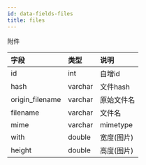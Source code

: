 ```yaml
---
id: data-fields-files
title: files
---
```


附件

| 字段 | 类型 | 说明 |
| :- | :- | :- |
| id | int | 自增id |
| hash | varchar | 文件hash |
| origin_filename | varchar | 原始文件名 |
| filename | varchar | 文件名 |
| mime | varchar | mimetype |
| with | double | 宽度(图片) |
| height | double | 高度(图片) |
